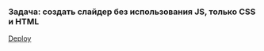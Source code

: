 ### Задача: создать слайдер без использования JS, только CSS и HTML

[Deploy](https://liayai.github.io/cssMemeSlider/)
